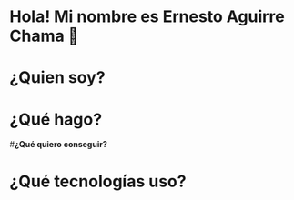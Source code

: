 # Hola! Mi nombre es Ernesto Aguirre Chama 👋

# **¿Quien soy?**

# **¿Qué hago?**

#**¿Qué quiero conseguir?**

# **¿Qué tecnologías uso?**
